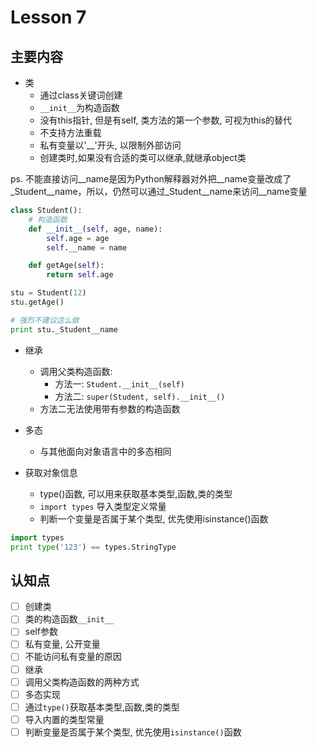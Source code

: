 # Lesson 7

## 主要内容

- 类
    - 通过class关键词创建
    - `__init__`为构造函数
    - 没有this指针, 但是有self, 类方法的第一个参数, 可视为this的替代
    - 不支持方法重载
    - 私有变量以'__'开头, 以限制外部访问
    - 创建类时,如果没有合适的类可以继承,就继承object类

ps. 不能直接访问__name是因为Python解释器对外把__name变量改成了_Student__name，所以，仍然可以通过_Student__name来访问__name变量

```python
class Student():
    # 构造函数
    def __init__(self, age, name):
        self.age = age
        self.__name = name

    def getAge(self):
        return self.age

stu = Student(12)
stu.getAge()

# 强烈不建议这么做
print stu._Student__name
```

- 继承
    - 调用父类构造函数:
        - 方法一: `Student.__init__(self)`
        - 方法二: `super(Student, self).__init__()`
    - 方法二无法使用带有参数的构造函数

- 多态
    - 与其他面向对象语言中的多态相同

- 获取对象信息
    - type()函数, 可以用来获取基本类型,函数,类的类型
    - `import types` 导入类型定义常量
    - 判断一个变量是否属于某个类型, 优先使用isinstance()函数

```python
import types
print type('123') == types.StringType
```

## 认知点
- [ ] 创建类
- [ ] 类的构造函数`__init__`
- [ ] self参数
- [ ] 私有变量, 公开变量
- [ ] 不能访问私有变量的原因
- [ ] 继承
- [ ] 调用父类构造函数的两种方式
- [ ] 多态实现 
- [ ] 通过`type()`获取基本类型,函数,类的类型
- [ ] 导入内置的类型常量
- [ ] 判断变量是否属于某个类型, 优先使用`isinstance()`函数
